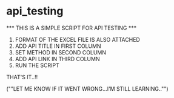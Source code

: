 # api_testing

*** THIS IS A SIMPLE SCRIPT FOR API TESTING ***

1) FORMAT OF THE EXCEL FILE IS ALSO ATTACHED
2) ADD API TITLE IN FIRST COLUMN
3) SET METHOD IN SECOND COLUMN
4) ADD API LINK IN THIRD COLUMN
5) RUN THE SCRIPT

THAT'S IT..!!

(""LET ME KNOW IF IT WENT WRONG...I'M STILL LEARNING.."")


